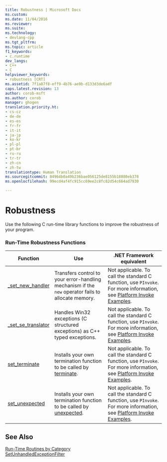 ```yaml
---
title: Robustness | Microsoft Docs
ms.custom: 
ms.date: 11/04/2016
ms.reviewer: 
ms.suite: 
ms.technology:
- devlang-cpp
ms.tgt_pltfrm: 
ms.topic: article
f1_keywords:
- c.runtime
dev_langs:
- C++
- C
helpviewer_keywords:
- robustness [CRT]
ms.assetid: 7f1a87f8-eff9-4b76-ae9b-d133d3de6adf
caps.latest.revision: 13
author: corob-msft
ms.author: corob
manager: ghogen
translation.priority.ht:
- cs-cz
- de-de
- es-es
- fr-fr
- it-it
- ja-jp
- ko-kr
- pl-pl
- pt-br
- ru-ru
- tr-tr
- zh-cn
- zh-tw
translationtype: Human Translation
ms.sourcegitcommit: 84964b0a49b236bae056125de8155b18880eb378
ms.openlocfilehash: 99ecd4af4fc915cc69ee2c8fc82d54c664ad7930

---
```

# Robustness
Use the following C run-time library functions to improve the robustness of your program.  
  
### Run-Time Robustness Functions  
  
|Function|Use|.NET Framework equivalent|  
|--------------|---------|-------------------------------|  
|[_set_new_handler](../c-runtime-library/reference/set-new-handler.md)|Transfers control to your error-handling mechanism if the `new` operator fails to allocate memory.|Not applicable. To call the standard C function, use `PInvoke`. For more information, see [Platform Invoke Examples](http://msdn.microsoft.com/Library/15926806-f0b7-487e-93a6-4e9367ec689f).|  
|[_set_se_translator](../c-runtime-library/reference/set-se-translator.md)|Handles Win32 exceptions (C structured exceptions) as C++ typed exceptions.|Not applicable. To call the standard C function, use `PInvoke`. For more information, see [Platform Invoke Examples](http://msdn.microsoft.com/Library/15926806-f0b7-487e-93a6-4e9367ec689f).|  
|[set_terminate](../c-runtime-library/reference/set-terminate-crt.md)|Installs your own termination function to be called by [terminate](../c-runtime-library/reference/terminate-crt.md).|Not applicable. To call the standard C function, use `PInvoke`. For more information, see [Platform Invoke Examples](http://msdn.microsoft.com/Library/15926806-f0b7-487e-93a6-4e9367ec689f).|  
|[set_unexpected](../c-runtime-library/reference/set-unexpected-crt.md)|Installs your own termination function to be called by [unexpected](../c-runtime-library/reference/unexpected-crt.md).|Not applicable. To call the standard C function, use `PInvoke`. For more information, see [Platform Invoke Examples](http://msdn.microsoft.com/Library/15926806-f0b7-487e-93a6-4e9367ec689f).|  
  
## See Also  
 [Run-Time Routines by Category](../c-runtime-library/run-time-routines-by-category.md)   
 [SetUnhandledExceptionFilter](http://msdn.microsoft.com/library/windows/desktop/ms680634.aspx)


<!--HONumber=Jan17_HO1-->


